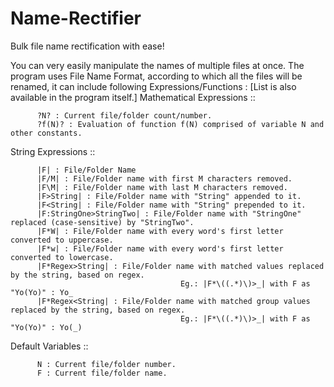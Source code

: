 # Name-Rectifier
Bulk file name rectification with ease!

You can very easily manipulate the names of multiple files at once.
The program uses File Name Format, according to which all the files will be renamed, it can include following Expressions/Functions : 
[List is also available in the program itself.]
Mathematical Expressions ::

          ?N? : Current file/folder count/number.
          ?f(N)? : Evaluation of function f(N) comprised of variable N and other constants.

String Expressions ::

          |F| : File/Folder Name
          |F/M| : File/Folder name with first M characters removed.
          |F\M| : File/Folder name with last M characters removed.
          |F>String| : File/Folder name with "String" appended to it.
          |F<String| : File/Folder name with "String" prepended to it.
          |F:StringOne>StringTwo| : File/Folder name with "StringOne" replaced (case-sensitive) by "StringTwo".
          |F*W| : File/Folder name with every word's first letter converted to uppercase.
          |F*w| : File/Folder name with every word's first letter converted to lowercase.
          |F*Regex>String| : File/Folder name with matched values replaced by the string, based on regex.
                                          Eg.: |F*\((.*)\)>_| with F as "Yo(Yo)" : Yo_
          |F*Regex<String| : File/Folder name with matched group values replaced by the string, based on regex.
                                          Eg.: |F*\((.*)\)>_| with F as "Yo(Yo)" : Yo(_)

Default Variables ::

          N : Current file/folder number.
          F : Current file/folder name.
